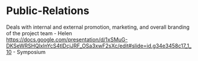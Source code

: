 # Public-Relations
Deals with internal and external promotion, marketing, and overall branding of the project team - Helen
https://docs.google.com/presentation/d/1xSMuG-DKSeWRSHQlxlnYcS4tlDcjJRF_OSa3xwF2sXc/edit#slide=id.g34e3458c17_1_10 - Symposium
